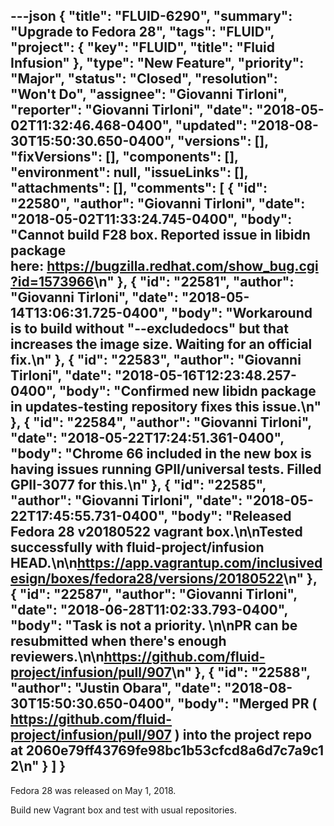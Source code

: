---json
{
  "title": "FLUID-6290",
  "summary": "Upgrade to Fedora 28",
  "tags": "FLUID",
  "project": {
    "key": "FLUID",
    "title": "Fluid Infusion"
  },
  "type": "New Feature",
  "priority": "Major",
  "status": "Closed",
  "resolution": "Won't Do",
  "assignee": "Giovanni Tirloni",
  "reporter": "Giovanni Tirloni",
  "date": "2018-05-02T11:32:46.468-0400",
  "updated": "2018-08-30T15:50:30.650-0400",
  "versions": [],
  "fixVersions": [],
  "components": [],
  "environment": null,
  "issueLinks": [],
  "attachments": [],
  "comments": [
    {
      "id": "22580",
      "author": "Giovanni Tirloni",
      "date": "2018-05-02T11:33:24.745-0400",
      "body": "Cannot build F28 box. Reported issue in libidn package here: <https://bugzilla.redhat.com/show_bug.cgi?id=1573966>\n"
    },
    {
      "id": "22581",
      "author": "Giovanni Tirloni",
      "date": "2018-05-14T13:06:31.725-0400",
      "body": "Workaround is to build without \"--excludedocs\" but that increases the image size. Waiting for an official fix.\n"
    },
    {
      "id": "22583",
      "author": "Giovanni Tirloni",
      "date": "2018-05-16T12:23:48.257-0400",
      "body": "Confirmed new libidn package in updates-testing repository fixes this issue.\n"
    },
    {
      "id": "22584",
      "author": "Giovanni Tirloni",
      "date": "2018-05-22T17:24:51.361-0400",
      "body": "Chrome 66 included in the new box is having issues running GPII/universal tests. Filled GPII-3077 for this.\n"
    },
    {
      "id": "22585",
      "author": "Giovanni Tirloni",
      "date": "2018-05-22T17:45:55.731-0400",
      "body": "Released Fedora 28 v20180522 vagrant box.\n\nTested successfully with fluid-project/infusion HEAD.\n\n<https://app.vagrantup.com/inclusivedesign/boxes/fedora28/versions/20180522>\n"
    },
    {
      "id": "22587",
      "author": "Giovanni Tirloni",
      "date": "2018-06-28T11:02:33.793-0400",
      "body": "Task is not a priority.&#x20;\n\nPR can be resubmitted when there's enough reviewers.\n\n<https://github.com/fluid-project/infusion/pull/907>\n"
    },
    {
      "id": "22588",
      "author": "Justin Obara",
      "date": "2018-08-30T15:50:30.650-0400",
      "body": "Merged PR ( <https://github.com/fluid-project/infusion/pull/907> ) into the project repo at 2060e79ff43769fe98bc1b53cfcd8a6d7c7a9c12\n"
    }
  ]
}
---
Fedora 28 was released on May 1, 2018.

Build new Vagrant box and test with usual repositories.

        